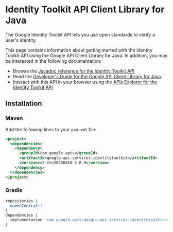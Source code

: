 # Identity Toolkit API Client Library for Java

The Google Identity Toolkit API lets you use open standards to verify a user's identity.

This page contains information about getting started with the Identity Toolkit API
using the Google API Client Library for Java. In addition, you may be interested
in the following documentation:

* Browse the [Javadoc reference for the Identity Toolkit API][javadoc]
* Read the [Developer's Guide for the Google API Client Library for Java][google-api-client].
* Interact with this API in your browser using the [APIs Explorer for the Identity Toolkit API][api-explorer]

## Installation

### Maven

Add the following lines to your `pom.xml` file:

```xml
<project>
  <dependencies>
    <dependency>
      <groupId>com.google.apis</groupId>
      <artifactId>google-api-services-identitytoolkit</artifactId>
      <version>v2-rev20230410-2.0.0</version>
    </dependency>
  </dependencies>
</project>
```

### Gradle

```gradle
repositories {
  mavenCentral()
}
dependencies {
  implementation 'com.google.apis:google-api-services-identitytoolkit:v2-rev20230410-2.0.0'
}
```

[javadoc]: https://googleapis.dev/java/google-api-services-identitytoolkit/latest/index.html
[google-api-client]: https://github.com/googleapis/google-api-java-client/
[api-explorer]: https://developers.google.com/apis-explorer/#p/identitytoolkit/v1/
